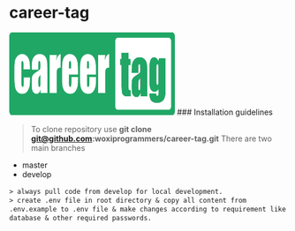 # career-tag

<img src="public/assets/logos/careerscore_logo_lang.png" alt="Image of CareerTag" height="150" width="300"/>
### Installation guidelines

> To clone repository use **git clone git@github.com:woxiprogrammers/career-tag.git**
> There are two main branches
 * master
 * develop
```
> always pull code from develop for local development.
> create .env file in root directory & copy all content from .env.example to .env file & make changes according to requirement like database & other required passwords.
